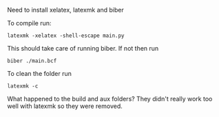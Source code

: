 Need to install xelatex, latexmk and biber

To compile run:
```
latexmk -xelatex -shell-escape main.py
```

This should take care of running biber. If not then run 
```
biber ./main.bcf
```

To clean the folder run 
```
latexmk -c
```

What happened to the build and aux folders? They didn't really work too well with latexmk so they were removed.
